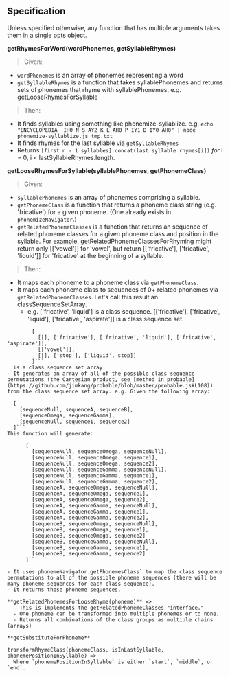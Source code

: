 Specification
-------------

Unless specified otherwise, any function that has multiple arguments takes them in a single opts object.

**getRhymesForWord(wordPhonemes, getSyllableRhymes)**
> Given:
- `wordPhonemes` is an array of phonemes representing a word
- `getSyllableRhymes` is a function that takes syllablePhonemes and returns sets of phonemes that rhyme with syllablePhonemes, e.g. getLooseRhymesForSyllable

> Then:
- It finds syllables using something like phonemize-syllablize.
    e.g. `echo "ENCYCLOPEDIA  IH0 N S AY2 K L AH0 P IY1 D IY0 AH0" | node phonemize-syllablize.js tmp.txt`
- It finds rhymes for the last syllable via `getSyllableRhymes`
- Returns `[first n - 1 syllables].concat(last syllable rhymes[i])` *for* i = 0, i < lastSyllableRhymes.length.

**getLooseRhymesForSyllable(syllablePhonemes, getPhonemeClass)**
> Given:
- `syllablePhonemes` is an array of phonemes comprising a syllable.
- `getPhonemeClass` is a function that returns a phoneme class string (e.g. 'fricative') for a given phoneme. (One already exists in `phonemizeNavigator`.)
- `getRelatedPhonemeClasses` is a function that returns an sequence of related phoneme classes for a given phoneme class and position in the syllable. For example, getRelatedPhonemeClassesForRhyming might return only [['vowel']] for 'vowel', but return [['fricative'], ['fricative', 'liquid']] for 'fricative' at the beginning of a syllable.

> Then:
- It maps each phoneme to a phoneme class via `getPhonemeClass`.
- It maps each phoneme class to sequences of 0+ related phonemes via `getRelatedPhonemeClasses`. Let's call this result an classSequenceSetArray.
  - e.g. ['fricative', 'liquid'] is a class sequence. [['fricative'], ['fricative', 'liquid'], ['fricative', 'aspirate']] is a class sequence set.
```
        [
          [[], ['fricative'], ['fricative', 'liquid'], ['fricative', 'aspirate']],
          [['vowel']],
          [[], ['stop'], ['liquid', stop]]
        ]```
  is a class sequence set array.
- It generates an array of all of the possible class sequence permutations (the Cartesian product, see [method in probable](https://github.com/jimkang/probable/blob/master/probable.js#L108)) from the class sequence set array. e.g. Given the following array:
```
      [
        [sequenceNull, sequenceA, sequenceB],
        [sequenceOmega, sequenceGamma],
        [sequenceNull, sequence1, sequence2]
      ]```
    This function will generate:
```
      [
        [sequenceNull, sequenceOmega, sequenceNull],
        [sequenceNull, sequenceOmega, sequence1],
        [sequenceNull, sequenceOmega, sequence2],
        [sequenceNull, sequenceGamma, sequenceNull],
        [sequenceNull, sequenceGamma, sequence1],
        [sequenceNull, sequenceGamma, sequence2],
        [sequenceA, sequenceOmega, sequenceNull],
        [sequenceA, sequenceOmega, sequence1],
        [sequenceA, sequenceOmega, sequence2],
        [sequenceA, sequenceGamma, sequenceNull],
        [sequenceA, sequenceGamma, sequence1],
        [sequenceA, sequenceGamma, sequence2],
        [sequenceB, sequenceOmega, sequenceNull],
        [sequenceB, sequenceOmega, sequence1],
        [sequenceB, sequenceOmega, sequence2]
        [sequenceB, sequenceGamma, sequenceNull],
        [sequenceB, sequenceGamma, sequence1],
        [sequenceB, sequenceGamma, sequence2]
      ]```

- It uses phonemeNavigator.getPhonemesClass` to map the class sequence permutations to all of the possible phoneme sequences (there will be many phoneme sequences for each class sequence).
- It returns those phoneme sequences.

**getRelatedPhonemesForLooseRhyme(phoneme)** =>
  - This is implements the getRelatedPhonemeClasses "interface."
  - One phoneme can be transformed into multiple phonemes or to none.
  - Returns all combinations of the class groups as multiple chains (arrays)

**getSubstituteForPhoneme**

transformRhymeClass(phonemeClass, isInLastSyllable, phonemePositionInSyllable) =>
  Where `phonemePositionInSyllable` is either `start`, `middle`, or `end`.
